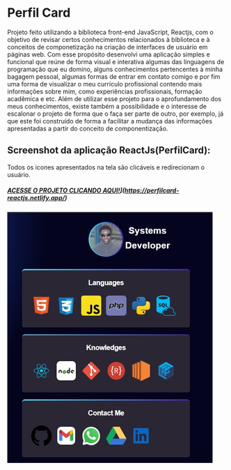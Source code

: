 # Perfil Card
Projeto feito utilizando a biblioteca front-end JavaScript, Reactjs, com o objetivo de revisar certos conhecimentos relacionados à biblioteca e à conceitos de componetização na criação de interfaces de usuário em páginas web. 
Com esse propósito desenvolvi uma aplicação simples e funcional que reúne de forma visual e interativa algumas das linguagens de programação que eu domino, alguns conhecimentos pertencentes à minha bagagem pessoal, algumas formas de entrar em contato comigo e por fim uma forma de visualizar o meu currículo profissional contendo mais informações sobre mim, como experiências profissionais, formação acadêmica e etc.
Além de utilizar esse projeto para o aprofundamento dos meus conhecimentos, existe também a possibilidade e o interesse de escalonar o projeto de forma que o faça ser parte de outro, por exemplo, já que este foi construído de forma a facilitar a mudança das informações apresentadas a partir do conceito de componentização. 

## Screenshot  da aplicação ReactJs(PerfilCard):
Todos os icones apresentados na tela são clicáveis e redirecionam o usuário.

##### [ACESSE O PROJETO CLICANDO AQUI!]([https://perfilcard-dev.netlify.app/)](https://perfilcard-reactjs.netlify.app/)

![Screenshot MyPerfilCard](/Preview/MyPerfilCard.jpg)


